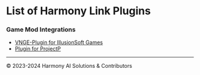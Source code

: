 # List of Harmony Link Plugins

### Game Mod Integrations

- [VNGE-Plugin for IllusionSoft Games](https://github.com/harmony-ai-solutions/vnge-harmony-link-plugin)
- [Plugin for ProjectP](https://github.com/harmony-ai-solutions/projectp-harmony-link-plugin)

---
&copy; 2023-2024 Harmony AI Solutions & Contributors